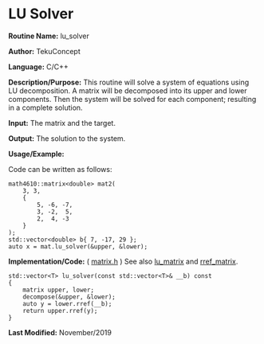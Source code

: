 # LU Solver

**Routine Name:** lu_solver

**Author:** TekuConcept

**Language:** C/C++

**Description/Purpose:** This routine will solve a system of equations using LU decomposition. A matrix will be decomposed into its upper and lower components. Then the system will be solved for each component; resulting in a complete solution.

**Input:** The matrix and the target.

**Output:** The solution to the system.

**Usage/Example:**

Code can be written as follows:

    math4610::matrix<double> mat2(
        3, 3,
        {
            5, -6, -7,
            3, -2,  5,
            2,  4, -3
        }
    );
    std::vector<double> b{ 7, -17, 29 };
    auto x = mat.lu_solver(&upper, &lower);

**Implementation/Code:** ( [matrix.h](https://github.com/TekuConcept/math4610/blob/master/modules/include/matrix.h) )
See also [lu_matrix](https://github.com/TekuConcept/math4610/blob/master/modules/doc/lu_matrix.md) and [rref_matrix](https://github.com/TekuConcept/math4610/blob/master/modules/doc/rref_matrix.md).

    std::vector<T> lu_solver(const std::vector<T>& __b) const
    {
        matrix upper, lower;
        decompose(&upper, &lower);
        auto y = lower.rref(__b);
        return upper.rref(y);
    }

**Last Modified:** November/2019

